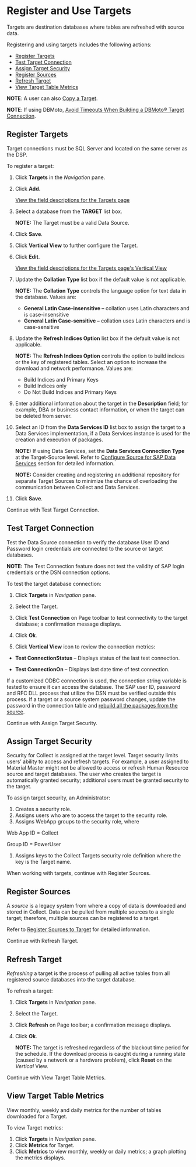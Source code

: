 # Register and Use Targets

Targets are destination databases where tables are refreshed with source
data.

Registering and using targets includes the following actions:

  - [Register Targets](#Register_Targets)
  - [Test Target Connection](#Test_Target_Connection)
  - [Assign Target Security](#Assign_Target_Security)
  - [Register Sources](#Register_Sources)
  - [Refresh Target](#Refresh_Target)
  - [View Target Table Metrics](#View_Target_Table_Metrics)

**NOTE**: A user can also [Copy a Target](Copy_a_Target_Collect.htm).

**NOTE**: If using DBMoto, [Avoid Timeouts When Building a DBMoto®
Target
Connection](Avoid_Timeouts_When_Building_a_DBMoto_Target_Connection.htm).

## <span id="Register_Targets"></span>Register Targets

Target connections must be SQL Server and located on the same server as
the DSP.

To register a target:

1.  Click **Targets** in the *Navigation* pane.

2.  Click **Add.**
    
    [View the field descriptions for the Targets
    page](../Page_Desc/Targets_H_Collect.htm)

3.  Select a database from the **TARGET** list box.
    
    **NOTE:** The Target must be a valid Data Source.

4.  Click **Save**.

5.  Click **Vertical View** to further configure the Target.

6.  Click **Edit**.
    
    [View the field descriptions for the Targets page's Vertical
    View](../Page_Desc/Targets_H_Collect.htm)

7.  Update the **Collation Type** list box if the default value is not
    applicable.
    
    **NOTE:** The **Collation Type** controls the language option for
    text data in the database. Values are:
    
      - **General Latin Case-insensitive –** collation uses Latin
        characters and is case-insensitive
      - **General Latin Case-sensitive –** collation uses Latin
        characters and is case-sensitive

8.  Update the **Refresh Indices Option** list box if the default value
    is not applicable.
    
    **NOTE:** The **Refresh Indices Option** controls the option to
    build indices or the key of registered tables. Select an option to
    increase the download and network performance. Values are:
    
      - Build Indices and Primary Keys
      - Build Indices only
      - Do Not Build Indices and Primary Keys

9.  Enter additional information about the target in the **Description**
    field; for example, DBA or business contact information, or when the
    target can be deleted from server.

10. Select an ID from the **Data Services ID** list box to assign the
    target to a Data Services implementation, if a Data Services
    instance is used for the creation and execution of packages.
    
    **NOTE:** If using Data Services, set the **Data Services Connection
    Type** at the Target-Source level. Refer to [Configure Source for
    SAP Data
    Services](Register_and_Use_Sources.htm#Configure_Source_for_SAP_Data_Services)
    section for detailed information.
    
    **NOTE:** Consider creating and registering an additional repository
    for separate Target Sources to minimize the chance of overloading
    the communication between Collect and Data Services.

11. Click **Save**.

Continue with Test Target Connection.

## <span id="Test_Target_Connection"></span>Test Target Connection

Test the Data Source connection to verify the database User ID and
Password login credentials are connected to the source or target
databases.

**NOTE:** The Test Connection feature does not test the validity of SAP
login credentials or the DSN connection options.

To test the target database connection:

1.  Click **Targets** in *Navigation* pane.

2.  Select the Target.  

3.  Click **Test Connection** on Page toolbar to test connectivity to
    the target database; a confirmation message displays.

4.  Click **Ok**.

5.  Click **Vertical View** icon to review the connection metrics:

<!-- end list -->

  - **Test ConnectionStatus** – Displays status of the last test
    connection.

  - **Test ConnectionOn** – Displays last date time of test connection.

If a customized ODBC connection is used, the connection string variable
is tested to ensure it can access the database. The SAP user ID,
password and RFC DLL process that utilize the DSN must be verified
outside this process. If a target or a source system password changes,
update the password in the connection table and [rebuild all the
packages from the
source](Register_and_Use_Sources.htm#Build_Package_for_Source).

Continue with Assign Target Security.

## <span id="Assign_Target_Security"></span>Assign Target Security

Security for Collect is assigned at the target level. Target security
limits users’ ability to access and refresh targets. For example, a user
assigned to Material Master might not be allowed to access or refresh
Human Resource source and target databases. The user who creates the
target is automatically granted security; additional users must be
granted security to the target.

To assign target security, an Administrator:

1.  Creates a security role.
2.  Assigns users who are to access the target to the security role.
3.  Assigns WebApp groups to the security role, where

Web App ID = Collect

Group ID = PowerUser

1.  Assigns keys to the Collect Targets security role definition where
    the key is the Target name.

When working with targets, continue with Register Sources.

## <span id="Register_Sources"></span>Register Sources

A *source* is a legacy system from where a copy of data is downloaded
and stored in Collect. Data can be pulled from multiple sources to a
single target; therefore, multiple sources can be registered to a
target.

Refer to [Register Sources to
Target](Register_and_Use_Sources.htm#Register_Sources_to_Target) for
detailed information.

Continue with Refresh Target.

## <span id="Refresh_Target"></span>Refresh Target

*Refreshing* a target is the process of pulling all active tables from
all registered source databases into the target database.

To refresh a target:

1.  Click **Targets** in *Navigation* pane.

2.  Select the Target.

3.  Click **Refresh** on Page toolbar; a confirmation message displays.

4.  Click **Ok**.
    
    **NOTE:** The target is refreshed regardless of the blackout time
    period for the schedule. If the download process is caught during a
    running state (caused by a network or a hardware problem), click
    **Reset** on the *Vertical* View.

Continue with View Target Table Metrics.

## <span id="View_Target_Table_Metrics"></span>View Target Table Metrics

View monthly, weekly and daily metrics for the number of tables
downloaded for a Target.

To view Target metrics:

1.  Click **Targets** in *Navigation* pane.
2.  Click **Metrics** for Target.
3.  Click **Metrics** to view monthly, weekly or daily metrics; a graph
    plotting the metrics displays.
